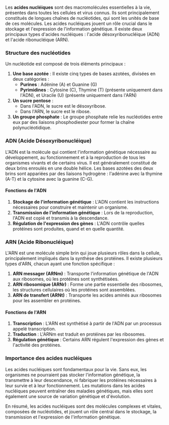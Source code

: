 Les **acides nucléiques** sont des macromolécules essentielles à la vie, présentes dans toutes les cellules et virus connus. Ils sont principalement constitués de longues chaînes de nucléotides, qui sont les unités de base de ces molécules. Les acides nucléiques jouent un rôle crucial dans le stockage et l'expression de l'information génétique. Il existe deux principaux types d'acides nucléiques : l'acide désoxyribonucléique (ADN) et l'acide ribonucléique (ARN).

### Structure des nucléotides

Un nucléotide est composé de trois éléments principaux :
1. **Une base azotée** : Il existe cinq types de bases azotées, divisées en deux catégories :
   - **Purines** : Adénine (A) et Guanine (G)
   - **Pyrimidines** : Cytosine (C), Thymine (T) (présente uniquement dans l'ADN), et Uracile (U) (présente uniquement dans l'ARN)
2. **Un sucre pentose** : 
   - Dans l'ADN, le sucre est le désoxyribose.
   - Dans l'ARN, le sucre est le ribose.
3. **Un groupe phosphate** : Le groupe phosphate relie les nucléotides entre eux par des liaisons phosphodiester pour former la chaîne polynucléotidique.

### ADN (Acide Désoxyribonucléique)

L'ADN est la molécule qui contient l'information génétique nécessaire au développement, au fonctionnement et à la reproduction de tous les organismes vivants et de certains virus. Il est généralement constitué de deux brins enroulés en une double hélice. Les bases azotées des deux brins sont appariées par des liaisons hydrogène : l'adénine avec la thymine (A-T) et la cytosine avec la guanine (C-G).

#### Fonctions de l'ADN

1. **Stockage de l'information génétique** : L'ADN contient les instructions nécessaires pour construire et maintenir un organisme.
2. **Transmission de l'information génétique** : Lors de la reproduction, l'ADN est copié et transmis à la descendance.
3. **Régulation de l'expression des gènes** : L'ADN contrôle quelles protéines sont produites, quand et en quelle quantité.

### ARN (Acide Ribonucléique)

L'ARN est une molécule simple brin qui joue plusieurs rôles dans la cellule, principalement impliqués dans la synthèse des protéines. Il existe plusieurs types d'ARN, chacun ayant une fonction spécifique :

1. **ARN messager (ARNm)** : Transporte l'information génétique de l'ADN aux ribosomes, où les protéines sont synthétisées.
2. **ARN ribosomique (ARNr)** : Forme une partie essentielle des ribosomes, les structures cellulaires où les protéines sont assemblées.
3. **ARN de transfert (ARNt)** : Transporte les acides aminés aux ribosomes pour les assembler en protéines.

#### Fonctions de l'ARN

1. **Transcription** : L'ARN est synthétisé à partir de l'ADN par un processus appelé transcription.
2. **Traduction** : L'ARNm est traduit en protéines par les ribosomes.
3. **Régulation génétique** : Certains ARN régulent l'expression des gènes et l'activité des protéines.

### Importance des acides nucléiques

Les acides nucléiques sont fondamentaux pour la vie. Sans eux, les organismes ne pourraient pas stocker l'information génétique, la transmettre à leur descendance, ni fabriquer les protéines nécessaires à leur survie et à leur fonctionnement. Les mutations dans les acides nucléiques peuvent entraîner des maladies génétiques, mais elles sont également une source de variation génétique et d'évolution.

En résumé, les acides nucléiques sont des molécules complexes et vitales, composées de nucléotides, et jouent un rôle central dans le stockage, la transmission et l'expression de l'information génétique.